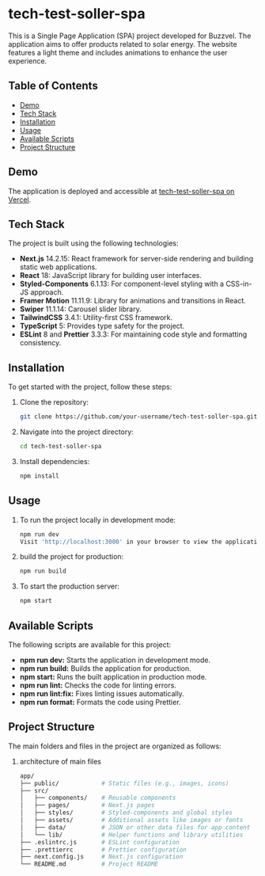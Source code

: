 # tech-test-soller-spa

This is a Single Page Application (SPA) project developed for Buzzvel. The application aims to offer products related to solar energy. The website features a light theme and includes animations to enhance the user experience.

## Table of Contents
- [Demo](#demo)
- [Tech Stack](#tech-stack)
- [Installation](#installation)
- [Usage](#usage)
- [Available Scripts](#available-scripts)
- [Project Structure](#project-structure)

## Demo
The application is deployed and accessible at [tech-test-soller-spa on Vercel](https://tech-test-soller-spa.vercel.app/).

## Tech Stack
The project is built using the following technologies:

- **Next.js** 14.2.15: React framework for server-side rendering and building static web applications.
- **React** 18: JavaScript library for building user interfaces.
- **Styled-Components** 6.1.13: For component-level styling with a CSS-in-JS approach.
- **Framer Motion** 11.11.9: Library for animations and transitions in React.
- **Swiper** 11.1.14: Carousel slider library.
- **TailwindCSS** 3.4.1: Utility-first CSS framework.
- **TypeScript** 5: Provides type safety for the project.
- **ESLint** 8 and **Prettier** 3.3.3: For maintaining code style and formatting consistency.

## Installation

To get started with the project, follow these steps:

1. Clone the repository:
    ```bash
    git clone https://github.com/your-username/tech-test-soller-spa.git
    ```
2. Navigate into the project directory:
    ```bash
    cd tech-test-soller-spa
    ```
3. Install dependencies:
    ```bash
    npm install
    ```

## Usage

1. To run the project locally in development mode:
    ```bash
    npm run dev
    Visit 'http://localhost:3000' in your browser to view the application.
    ```

2.  build the project for production:
    ```bash
    npm run build
    ```

3. To start the production server:
    ```bash
    npm start
    ```


## Available Scripts
The following scripts are available for this project:

- **npm run dev:** Starts the application in development mode.
- **npm run build:** Builds the application for production.
- **npm start:** Runs the built application in production mode.
- **npm run lint:** Checks the code for linting errors.
- **npm run lint:fix:** Fixes linting issues automatically.
- **npm run format:** Formats the code using Prettier.

## Project Structure
The main folders and files in the project are organized as follows:
1. architecture of main files
    ```bash
    app/
    ├── public/            # Static files (e.g., images, icons)
    ├── src/
    │   ├── components/    # Reusable components
    │   ├── pages/         # Next.js pages
    │   ├── styles/        # Styled-components and global styles
    │   ├── assets/        # Additional assets like images or fonts
    │   ├── data/          # JSON or other data files for app content
    │   └── lib/           # Helper functions and library utilities
    ├── .eslintrc.js       # ESLint configuration
    ├── .prettierrc        # Prettier configuration
    ├── next.config.js     # Next.js configuration
    └── README.md          # Project README
    ```